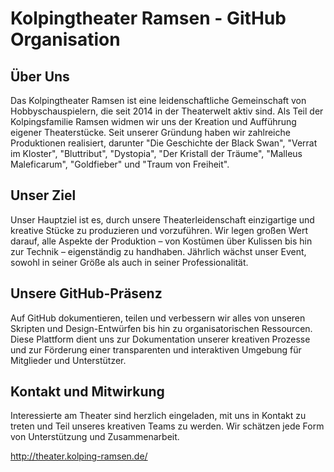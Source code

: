 # Kolpingtheater Ramsen - GitHub Organisation

## Über Uns
Das Kolpingtheater Ramsen ist eine leidenschaftliche Gemeinschaft von Hobbyschauspielern, die seit 2014 in der Theaterwelt aktiv sind. Als Teil der Kolpingsfamilie Ramsen widmen wir uns der Kreation und Aufführung eigener Theaterstücke. Seit unserer Gründung haben wir zahlreiche Produktionen realisiert, darunter "Die Geschichte der Black Swan", "Verrat im Kloster", "Bluttribut", "Dystopia", "Der Kristall der Träume", "Malleus Maleficarum", "Goldfieber" und "Traum von Freiheit".

## Unser Ziel
Unser Hauptziel ist es, durch unsere Theaterleidenschaft einzigartige und kreative Stücke zu produzieren und vorzuführen. Wir legen großen Wert darauf, alle Aspekte der Produktion – von Kostümen über Kulissen bis hin zur Technik – eigenständig zu handhaben. Jährlich wächst unser Event, sowohl in seiner Größe als auch in seiner Professionalität.

## Unsere GitHub-Präsenz
Auf GitHub dokumentieren, teilen und verbessern wir alles von unseren Skripten und Design-Entwürfen bis hin zu organisatorischen Ressourcen. Diese Plattform dient uns zur Dokumentation unserer kreativen Prozesse und zur Förderung einer transparenten und interaktiven Umgebung für Mitglieder und Unterstützer.

## Kontakt und Mitwirkung
Interessierte am Theater sind herzlich eingeladen, mit uns in Kontakt zu treten und Teil unseres kreativen Teams zu werden. Wir schätzen jede Form von Unterstützung und Zusammenarbeit.

http://theater.kolping-ramsen.de/
